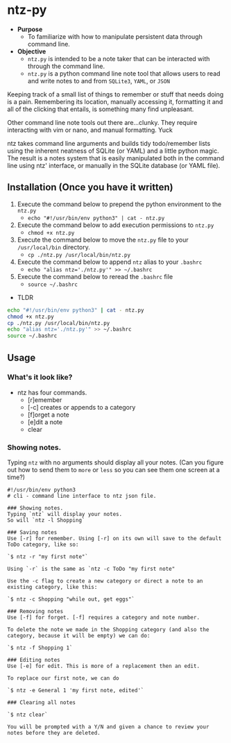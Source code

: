 # ntz-py
* **Purpose**
    * To familiarize with how to manipulate persistent data through command line.
* **Objective**
    * `ntz.py` is intended to be a note taker that can be interacted with through the command line.
    * `ntz.py` is a python command line note tool that allows users to read and write notes to and from `SQLite3`, `YAML`, or `JSON`

Keeping track of a small list of things to remember or stuff that needs doing is a pain. 
Remembering its location, manually accessing it, formatting it and all of the clicking that entails, 
is something many find unpleasant.

Other command line note tools out there are...clunky. 
They require interacting with vim or nano, and manual formatting. 
Yuck

ntz takes command line arguments and builds tidy todo/remember lists using the inherent 
neatness of SQLite (or YAML) and a little python magic. 
The result is a notes system that is easily manipulated both in the command line 
using ntz' interface, or manually in the SQLite database (or YAML file).


## Installation (Once you have it written)
1. Execute the command below to prepend the python environment to the `ntz.py`
    * `echo "#!/usr/bin/env python3" | cat - ntz.py`
2. Execute the command below to add execution permissions to `ntz.py`
    * `chmod +x ntz.py`
3. Execute the command below to move the `ntz.py` file to your `/usr/local/bin` directory.
    * `cp ./ntz.py /usr/local/bin/ntz.py`
4. Execute the command below to append `ntz` alias to your `.bashrc`
    * `echo "alias ntz='./ntz.py'" >> ~/.bashrc`
5. Execute the command below to reread the `.bashrc` file
    * `source ~/.bashrc`  

* TLDR

```bash
echo "#!/usr/bin/env python3" | cat - ntz.py
chmod +x ntz.py
cp ./ntz.py /usr/local/bin/ntz.py
echo "alias ntz='./ntz.py'" >> ~/.bashrc
source ~/.bashrc
```

## Usage

### What's it look like?
* ntz has four commands.
    * [r]emember
    * [-c] creates or appends to a category
    * [f]orget a note
    * [e]dit a note
    * clear
    
### Showing notes.
Typing `ntz` with no arguments should display all your notes. (Can you figure out how to send them to `more` or 
`less` so you can see them one screen at a time?)

```
#!/usr/bin/env python3
# cli - command line interface to ntz json file.

### Showing notes.
Typing `ntz` will display your notes.
So will `ntz -l Shopping`

### Saving notes
Use [-r] for remember. Using [-r] on its own will save to the default ToDo category, like so:

`$ ntz -r "my first note"`

Using `-r` is the same as `ntz -c ToDo "my first note"

Use the -c flag to create a new category or direct a note to an existing category, like this:

`$ ntz -c Shopping "while out, get eggs"`

### Removing notes
Use [-f] for forget. [-f] requires a category and note number.

To delete the note we made in the Shopping category (and also the category, because it will be empty) we can do:

`$ ntz -f Shopping 1`

### Editing notes
Use [-e] for edit. This is more of a replacement then an edit.

To replace our first note, we can do

`$ ntz -e General 1 'my first note, edited'`

### Clearing all notes

`$ ntz clear`

You will be prompted with a Y/N and given a chance to review your notes before they are deleted.




